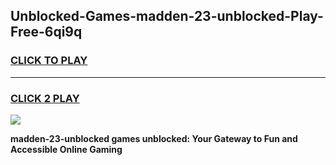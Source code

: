 
## Unblocked-Games-madden-23-unblocked-Play-Free-6qi9q
<h3>
<a href="https://premium76.site?title=madden-23-unblocked&ref=21A">CLICK TO PLAY</a></h3>
<hr>

<h3>
<a href="https://premium76.site?title=madden-23-unblocked&ref=21A">CLICK 2 PLAY</a>
  
</h3>

<a href="https://premium76.site?title=madden-23-unblocked&ref=21A"><img src="https://clearcache.store/games.png"></a>


**madden-23-unblocked games unblocked: Your Gateway to Fun and Accessible Online Gaming**
